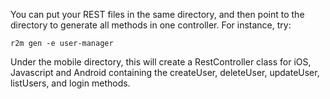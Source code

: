 You can put your REST files in the same directory, and then point to the directory to generate all methods in one controller.
For instance, try:

```
r2m gen -e user-manager
```
Under the mobile directory, this will create a RestController class for iOS, Javascript and Android containing the createUser, deleteUser, updateUser, listUsers, and login methods.
